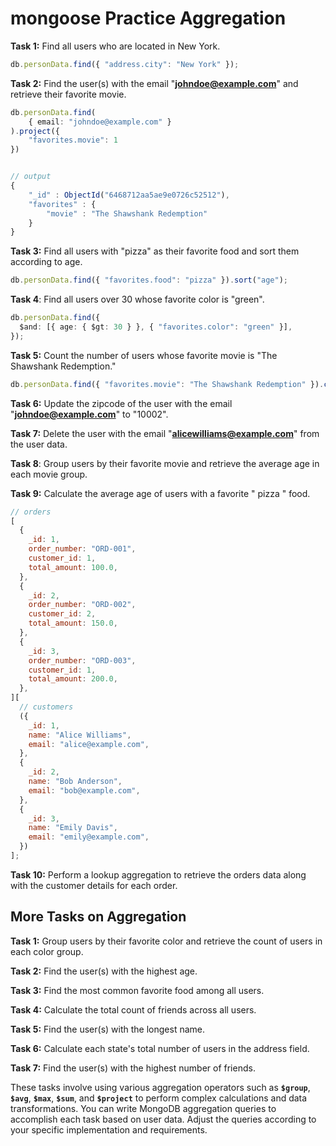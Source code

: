 # mongoose Practice Aggregation

**Task 1:** Find all users who are located in New York.

```ts
db.personData.find({ "address.city": "New York" });
```

**Task 2:** Find the user(s) with the email "**[johndoe@example.com](mailto:johndoe@example.com)**" and retrieve their favorite movie.

```ts
db.personData.find(
    { email: "johndoe@example.com" }
).project({
    "favorites.movie": 1
})


// output
{
	"_id" : ObjectId("6468712aa5ae9e0726c52512"),
	"favorites" : {
		"movie" : "The Shawshank Redemption"
	}
}
```

**Task 3:** Find all users with "pizza" as their favorite food and sort them according to age.

```ts
db.personData.find({ "favorites.food": "pizza" }).sort("age");
```

**Task 4**: Find all users over 30 whose favorite color is "green".

```ts
db.personData.find({
  $and: [{ age: { $gt: 30 } }, { "favorites.color": "green" }],
});
```

**Task 5:** Count the number of users whose favorite movie is "The Shawshank Redemption."

```ts
db.personData.find({ "favorites.movie": "The Shawshank Redemption" }).count();
```

**Task 6:** Update the zipcode of the user with the email "**[johndoe@example.com](mailto:johndoe@example.com)**" to "10002".

**Task 7:** Delete the user with the email "**[alicewilliams@example.com](mailto:alicewilliams@example.com)**" from the user data.

**Task 8**: Group users by their favorite movie and retrieve the average age in each movie group.

**Task 9:** Calculate the average age of users with a favorite " pizza " food.

```js
// orders
[
  {
    _id: 1,
    order_number: "ORD-001",
    customer_id: 1,
    total_amount: 100.0,
  },
  {
    _id: 2,
    order_number: "ORD-002",
    customer_id: 2,
    total_amount: 150.0,
  },
  {
    _id: 3,
    order_number: "ORD-003",
    customer_id: 1,
    total_amount: 200.0,
  },
][
  // customers
  ({
    _id: 1,
    name: "Alice Williams",
    email: "alice@example.com",
  },
  {
    _id: 2,
    name: "Bob Anderson",
    email: "bob@example.com",
  },
  {
    _id: 3,
    name: "Emily Davis",
    email: "emily@example.com",
  })
];
```

**Task 10:** Perform a lookup aggregation to retrieve the orders data along with the customer details for each order.

## More Tasks on Aggregation

**Task 1:** Group users by their favorite color and retrieve the count of users in each color group.

**Task 2:** Find the user(s) with the highest age.

**Task 3:** Find the most common favorite food among all users.

**Task 4:** Calculate the total count of friends across all users.

**Task 5:** Find the user(s) with the longest name.

**Task 6:** Calculate each state's total number of users in the address field.

**Task 7:** Find the user(s) with the highest number of friends.

These tasks involve using various aggregation operators such as **`$group`**, **`$avg`**, **`$max`**, **`$sum`**, and **`$project`** to perform complex calculations and data transformations. You can write MongoDB aggregation queries to accomplish each task based on user data. Adjust the queries according to your specific implementation and requirements.
